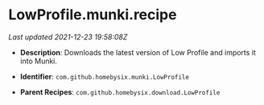 # LowProfile.munki.recipe

_Last updated 2021-12-23 19:58:08Z_

- **Description**: Downloads the latest version of Low Profile and imports it into Munki.

- **Identifier**: `com.github.homebysix.munki.LowProfile`

- **Parent Recipes**: `com.github.homebysix.download.LowProfile`